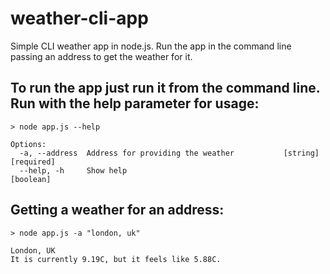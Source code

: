 # weather-cli-app
Simple CLI weather app in node.js. Run the app in the command line passing an address to get the weather for it.

## To run the app just run it from the command line. Run with the help parameter for usage:
```
> node app.js --help

Options:
  -a, --address  Address for providing the weather           [string] [required]
  --help, -h     Show help                                             [boolean]
```

## Getting a weather for an address:
```
> node app.js -a "london, uk"

London, UK
It is currently 9.19C, but it feels like 5.88C.
```
